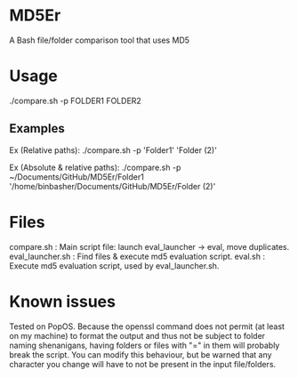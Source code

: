 # MD5Er
 A Bash file/folder comparison tool that uses MD5

# Usage
./compare.sh -p FOLDER1 FOLDER2

## Examples
Ex (Relative paths): ./compare.sh -p 'Folder1' 'Folder (2)'

Ex (Absolute & relative paths): ./compare.sh -p ~/Documents/GitHub/MD5Er/Folder1 '/home/binbasher/Documents/GitHub/MD5Er/Folder (2)'


# Files
compare.sh : Main script file: launch eval_launcher -> eval, move duplicates.
eval_launcher.sh : Find files & execute md5 evaluation script.
eval.sh : Execute md5 evaluation script, used by eval_launcher.sh.


# Known issues
Tested on PopOS.
Because the openssl command does not permit (at least on my machine) to format the output and thus not be subject to folder naming shenanigans,
having folders or files with "=" in them will probably break the script. You can modify this behaviour, but be warned that any character you change
will have to not be present in the input file/folders.